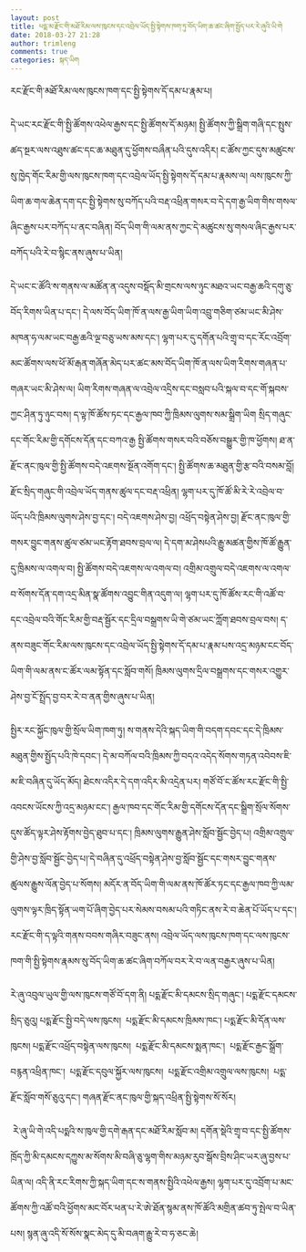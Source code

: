 ```yaml
---
layout: post
title: པདྨ་མ་རྫོང་གི་མཐོ་རིམ་ལས་ཁུངས་དང་འབྲེལ་ཡོད་སྤྱི་སྟེགས་ཁག་ཏུ་བོད་ཡིག་ཆ་ཚང་ཞིག་སྤྱོད་པར་རེ་ཞུའི་ཡི་གེ
date: 2018-03-27 21:28
author: trimleng
comments: true
categories: སྐད་ཡིག
---
```

<span style="font-size: 12pt;">རང་རྫོང་གི་མཐོ་རིམ་ལས་ཁུངས་ཁག་<wbr />དང་སྤྱི་སྟེགས་དོ་དམ་པ་རྣམ་པ།</span>

<span style="font-size: 12pt;">དེ་ཡང་རང་རྫོང་གི་སྤྱི་ཚོགས་འཕེ<wbr />ལ་རྒྱས་དང་སྤྱི་ཚོགས་དོ་མཉམ། སྤྱི་ཚོགས་ཀྱི་སྒྲིག་གཞི་དང་སྤུ<wbr />ས་ཚད་སྔར་ལས་འཐུས་ཚང་དང་ཆ་མཐུན་<wbr />དུ་ཕྱོགས་བཞྀན་པའི་དུས་འདིར། ང་ཚོས་ཀྱང་དུས་མཚུངས་སུ་ཁྱེད་གོ<wbr />ང་རིམ་གྱི་ལས་ཁུངས་ཁག་དང་འབྲེལ་<wbr />ཡོད་སྤྱི་སྟེགས་དོ་དམ་པ་རྣམས་ལ། ལས་ཁུངས་ཀྱི་ཡིག་ཆ་གལ་ཆེན་དག་<wbr />དང་སྤྱི་སྟེགས་སུ་བཀོད་པའི་བརྡ་<wbr />འཕྲིན་གསར་བ་དེ་དག་རྒྱ་ཡིག་གིས་<wbr />གསལ་ཞིང་རྒྱས་པར་བཀོད་པ་ནང་བཞི<wbr />ན། བོད་ཡིག་གི་ལམ་ནས་ཀྱང་དེ་མཚུངས་<wbr />སུ་གསལ་ཞིང་རྒྱས་པར་བཀོད་པའི་རེ<wbr />་བ་སྙིང་ནས་ཞུས་པ་ཡིན། </span><!--more-->

<span style="font-size: 12pt;">དེ་ཡང་ང་ཚོའི་ས་གནས་ལ་མཚོན་ན་<wbr />འདུས་བསྡོད་མི་གྲངས་ལས་ཉུང་མཐའ་<wbr />ཡང་བརྒྱ་ཆའི་དགུ་ཅུ་བོད་རིགས་ཡི<wbr />ན་པ་དང་། དེ་ལས་བོད་ཡིག་ཁོ་ན་ལས་རྒྱ་ཡིག་<wbr />ཡིག་འབྲུ་གཅིག་ཙམ་ཡང་མི་ཤེས་<wbr />མཁན་ཧ་ལམ་ཡང་བརྒྱ་ཆའི་ལྔ་བཅུ་<wbr />ཡས་མས་དང་། ལྷག་པར་དུ་དགོན་པའི་གྲྭ་བ་དང་རོ<wbr />ང་འབྲོག་མང་ཚོགས་ལས་ཕོ་མོ་རྒན་<wbr />གཞོན་མེད་པར་ཚང་མས་བོད་ཡིག་ཁོ་<wbr />ན་ལས་ཡིག་རིགས་གཞན་པ་གཞར་ཡང་མི་<wbr />ཤེས་ལ། ཡིག་རིགས་གཞན་ལ་འབྲེལ་འདྲིས་དང་<wbr />བསླབ་པའི་སྐལ་བ་དང་གོ་སྐབས་ཀྱང་<wbr />ཤིན་ཏུ་ཉུང་བས། ད་ལྟ་ཁོ་ཚོས་ཏང་དང་རྒྱལ་ཁབ་ཀྱི་<wbr />ཁྲིམས་ལུགས་སམ་སྒྲིག་ཡིག སྲིད་གཞུང་དང་གོང་རིམ་གྱི་དགོ<wbr />ངས་དོན་དང་བཀའ་རྒྱ སྤྱི་ཚོགས་གསར་བའི་བཅོས་བསྒྱུར་<wbr />གྱི་ཁ་ཕྱོགས། ཐ་ན་རྫོང་ནང་ཁུལ་གྱི་སྤྱི་ཚོགས་<wbr />བདེ་འཇགས་སྔོན་འགོག་དང་། སྤྱི་ཚོགས་ཆ་མཐུན་གྱི་རྩ་བའི་<wbr />བསམ་བློ། རྫོང་སྲིད་གཞུང་གི་འབྲེལ་ཡོད་<wbr />གནས་ཚུལ་དང་བརྡ་འཕྲིན། ལྷག་པར་དུ་ཁོ་ཚོ་མི་རེ་རེ་འབྲེ<wbr />ལ་བ་ཡོད་པའི་ཁྲིམས་ལུགས་ཤེས་བྱ་<wbr />དང་། བདེ་འཇགས་ཤེས་བྱ། འཕྲོད་བསྟེན་ཤེས་བྱ། རྫོང་ནང་ཁུལ་གྱི་གསར་བྱུང་གནས་<wbr />ཚུལ་ཙམ་ཡང་རྟོག་ཐབས་བྲལ་ལ། དེ་དག་མ་ཤེསཔའི་རྒྱུ་མཚན་གྱིས་<wbr />ཁོ་ཚོ་རྒྱུན་དུ་ཁྲིམས་ལ་འགལ་བ། སྤྱི་ཚོགས་བདེ་འཇགས་ལ་འགལ་བ། འགྲིམ་འགྲུལ་བདེ་འཇགས་ལ་འགལ་བ་<wbr />སོགས་དོན་དག་འདྲ་མིན་སྣ་ཚོགས་<wbr />འབྱུང་གིན་འདུག་ལ། ལྷག་པར་དུ་ཁོ་ཚོས་རང་གི་འཚོ་བ་<wbr />དང་འབྲེལ་བའི་གོང་རིམ་གྱི་བརྡ་<wbr />སྦྱོར་དང་དྲིལ་བསྒྲགས་ཡི་གེ་ཙམ་<wbr />ཡང་ཀློག་ཐབས་བྲལ་བས། ད་ནས་བཟུང་གོང་རིམ་ལས་ཁུངས་དང་<wbr />འབྲེལ་ཡོད་སྤྱི་སྟེགས་དོ་དམ་པ་<wbr />རྣམ་པས་འདྲ་མཉམ་ངང་བོད་ཡིག་གི་<wbr />ལམ་ནས་ང་ཚོར་ལམ་སྟོན་དང་སློབ་<wbr />གསོ། ཁྲིམས་ལུགས་དྲིལ་བསྒྲགས་དང་གསར་<wbr />འགྱུར་ཤེས་བྱ་ངོ་སྤྲོད་བྱ་བར་རེ<wbr />་བ་ནན་གྱིས་ཞུས་པ་ཡིན། </span>

<!--more--><span style="font-size: 12pt;">སྤྱིར་རང་སྐྱོང་ཁུལ་གྱི་སྲོལ་ཡི<wbr />ག་ཁག་ཏུ། ས་གནས་དེའི་སྐད་ཡིག་གི་བདག་དབང་<wbr />དང་དེ་ཁྲིམས་མཐུན་གྱིས་སྤྱོད་<wbr />པའི་ཁེ་དབང་། དེ་མ་བཀོལ་བའི་ཁྲིམས་ཀྱི་བདའ་<wbr />འདེད་སོགས་གཏན་འབེབས་ཇི་མ་ཇི་<wbr />བཞིན་དུ་ཡོད་མོད། ཐེངས་འདིར་དེ་དག་འདིར་མི་འདྲེན་<wbr />པར། གཙོ་བོ་ང་ཚོས་རང་རྫོང་གི་སྤྱི་<wbr />འབངས་ཡོངས་ཀྱི་འདྲ་མཉམ་ངང་། རྒྱལ་ཁབ་དང་གོང་རིམ་གྱི་དགོངས་<wbr />དོན་དང་སྒྲིག་སྲོལ་སོགས་དུས་ཚོ<wbr />ད་ལྟར་ཤེས་རྟོགས་བྱེད་ཐུབ་པ་དང་<wbr />། ཁྲིམས་ལུགས་རྒྱུན་ཤེས་སློབ་སྦྱོ<wbr />ང་བྱེད་པ། འགྲིམ་འགྲུལ་གྱི་ཤེས་བྱ་སློབ་སྦྱོ<wbr />ང་བྱེད་པ།་དེ་བཞིན་དུ་འཕྲོད་བསྟེ<wbr />ན་ཤེས་བྱ་སློབ་སྦྱོང་དང་གསར་བྱུ<wbr />ང་གནས་ཚུལས་རྒྱུས་ལོན་བྱེད་པ་སོ<wbr />གས། མདོར་ན་བོད་ཡིག་གི་ལམ་ནས་ཁོ་ཚོ<wbr />ར་ཏང་དང་རྒྱལ་ཁབ་ཀྱི་ལམ་ལུགས་ལྟ<wbr />ར་ཁྲིད་སྟོན་ཡག་པོ་ཞིག་བྱེད་པར་<wbr />སེམས་བསམ་པའི་གཏིང་ནས་རེ་བ་ཆེན་<wbr />པོ་ཡོད་པ་དང་། རང་རྫོང་གི་ད་ལྟའི་གནས་བབས་གཞི<wbr />ར་བཟུང་ནས། འབྲེལ་ཡོད་ལས་ཁུངས་ཁག་དང་ལས་ཁུ<wbr />ངས་ཁག་གི་སྤྱི་སྟེགས་རྣམས་སུ་བོ<wbr />ད་ཡིག་ཆ་ཚང་ཞིག་བཀོལ་བར་རེ་བ་<wbr />ལན་བརྒྱར་ཞུས་པ་ཡིན། </span>

<span style="font-size: 12pt;">རེ་ཞུ་འབུལ་ཡུལ་གྱི་ལས་ཁུངས་གཙོ<wbr />་བོ་དག་ནི། པདྨ་རྫོང་མི་དམངས་སྲིད་གཞུང་། པདྨ་རྫོང་དམངས་སྲིད་ཅུའུ། པདྨ་རྫོང་སྤྱི་བདེ་ལས་ཁུངས།  པདྨ་རྫོང་མི་དམངས་ཁྲིམས་ཁང་། པདྨ<wbr />་རྫོང་མི་དོན་ལས་ཁུངས། པདྨ་རྫོང་འཕྲོད་བསྟེན་ལས་ཁུངས།  པདྨ་རྫོང་མི་དམངས་སྨན་ཁང་།  པདྨ་རྫོང་རྒྱང་སྒྲོག་བརྙན་འཕྲི<wbr />ན་ཁང་།  པདྨ་རྫོང་དབུལ་སྐྱོར་ལས་ཁུངས།  པདྨ་རྫོང་འགྲིམ་འགྲུལ་ལས་ཁུངས།  པདྨ་རྫོང་སློབ་གསོ་ཅུའུ་དང་། གཞན་རྫོང་ནང་ཁུལ་གྱི་སྐད་འཕྲིན་<wbr />སྤྱི་སྟེགས་སོ་སོར།</span>

<span style="font-size: 12pt;"> </span><span style="font-size: 12pt;">རེ་ཞུ་ཡི་གེ་འདི་པདྨའི་ས་ཁུལ་གྱི<wbr />་དགེ་རྒན་དང་མཐོ་རིམ་སློབ་མ། དགོན་སྡེའི་གྲྭ་བ་དང་སྤྱི་ཚོགས་<wbr />ཁྲོད་ཀྱི་མི་དམངས་དཀྱུས་མ་སོགས་<wbr />མི་བཞི་ཅུ་ལྷག་གིས་མཉམ་རུབ་སྒོ<wbr />ས་བྲིས་ཤིང་ཡར་ཞུ་བྱས་པ་ཡིན་ལ། འདི་ནི་རང་རིགས་ཀྱི་སྐད་ཡིག་དང་<wbr />ས་གནས་སྤྱིའི་འཕེལ་རྒྱས། ལྷག་པར་དུ་འབྲོག་པ་མང་ཚོགས་ཀྱི་<wbr />འཚོ་བའི་ཕྱོགས་མང་བོར་ཕན་པ་རེ་<wbr />ཨེ་ཐོན་སྙམ་ནས་ཁོ་ཚོའི་མགྲིན་<wbr />ཚབ་ཏུ་སྤེལ་བ་ཡིན་པས། སྙན་ཞུ་འདི་སོ་སོས་སྣང་མེད་དུ་<wbr />མི་བཞག་རྒྱུ་རེ་བ་ཧ་ཅང་ཆེ། </span>
